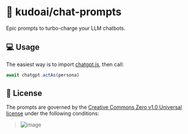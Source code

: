 # 💬 kudoai/chat-prompts

Epic prompts to turbo-charge your LLM chatbots.

## 💻 Usage

The easiest way is to import [chatgpt.js](https://chatgpt.js.org), then call:

```js
await chatgpt.actAs(persona)
```

## 📜 License

The prompts are governed by the [Creative Commons Zero v1.0 Universal license](https://github.com/KudoAI/chat-prompts/blob/main/LICENSE.md) under the following conditions:

> ![image](https://github.com/KudoAI/chat-prompts/assets/10906554/77e92ea1-dab0-4592-aa02-5d3cad1afe83)

